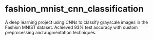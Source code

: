 # fashion_mnist_cnn_classification
A deep learning project using CNNs to classify grayscale images in the Fashion MNIST dataset. Achieved 93% test accuracy with custom preprocessing and augmentation techniques.
